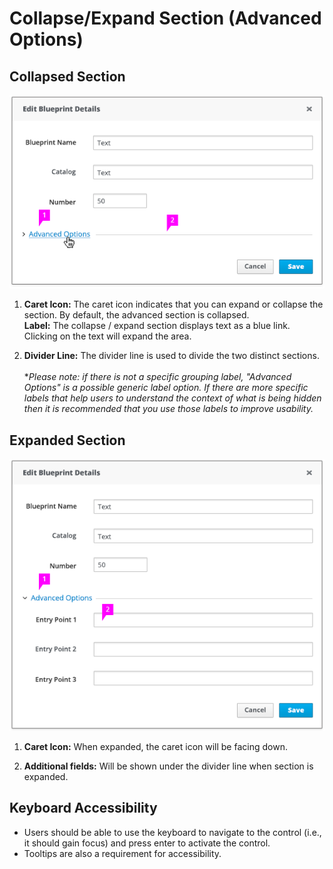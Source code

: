 # Collapse/Expand Section (Advanced Options)

## Collapsed Section
![Image of collapsed section](img/advancedoptions_example1.png)

1. **Caret Icon:** The caret icon indicates that you can expand or collapse the section. By default, the advanced section is collapsed.
<br>**Label:** The collapse / expand section displays text as a blue link. Clicking on the text will expand the area.

2. **Divider Line:** The divider line is used to divide the two distinct sections.
<br><br>
**Please note: if there is not a specific grouping label, "Advanced Options" is a possible generic label option. If there are more specific labels that help users to understand the context of what is being hidden then it is recommended that you use those labels to improve usability.*

## Expanded Section
![Image of expanded section](img/advancedoptions_example2.png)

1. **Caret Icon:** When expanded, the caret icon will be facing down.

2. **Additional fields:** Will be shown under the divider line when section is expanded.

## Keyboard Accessibility

* Users should be able to use the keyboard to navigate to the control (i.e., it should gain focus) and press enter to activate the control.
* Tooltips are also a requirement for accessibility.
